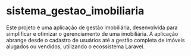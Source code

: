 # sistema_gestao_imobiliaria
Este projeto é uma aplicação de gestão imobiliária, desenvolvida para simplificar e otimizar o gerenciamento de uma imobiliária. A aplicação abrange desde o cadastro de usuários até a gestão completa de imóveis alugados ou vendidos, utilizando o ecossistema Laravel.
